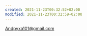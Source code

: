 ```yaml
---
created: 2021-11-23T00:32:52+02:00
modified: 2021-11-23T00:32:59+02:00
---
```


Andpyxa101@gmail.com
